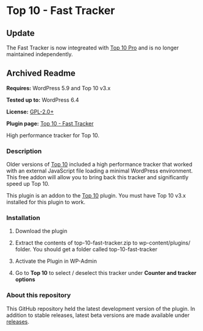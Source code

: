 # Top 10 - Fast Tracker

## Update

The Fast Tracker is now integreated with [Top 10 Pro](https://webberzone.com/plugins/top-10/pro/) and is no longer maintained independently.


## Archived Readme

__Requires:__ WordPress 5.9 and Top 10 v3.x

__Tested up to:__ WordPress 6.4

__License:__ [GPL-2.0+](http://www.gnu.org/licenses/gpl-2.0.html)

__Plugin page:__ [Top 10 - Fast Tracker](https://github.com/WebberZone/top-10-fast-tracker)

High performance tracker for Top 10.

### Description

Older versions of [Top 10](https://webberzone.com/plugins/top-10/) included a high performance tracker that worked with an external JavaScript file loading a minimal WordPress environment. This free addon will allow you to bring back this tracker and significantly speed up Top 10.

This plugin is an addon to the [Top 10](https://webberzone.com/plugins/top-10/) plugin. You must have Top 10 v3.x installed for this plugin to work.

### Installation

1. Download the plugin

2. Extract the contents of top-10-fast-tracker.zip to wp-content/plugins/ folder. You should get a folder called top-10-fast-tracker

3. Activate the Plugin in WP-Admin

4. Go to __Top 10__ to select / deselect this tracker under **Counter and tracker options**

### About this repository

This GitHub repository held the latest development version of the plugin. In addition to stable releases, latest beta versions are made available under [releases](https://github.com/WebberZone/top-10-fast-tracker/releases).
